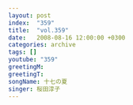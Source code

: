 ```yaml
---
layout: post
index:  "359"
title:  "vol.359"
date:   2008-08-16 12:00:00 +0300
categories: archive
tags: []
youtube: "359"
greetingM: 
greetingT: 
songName: 十七の夏
singer: 桜田淳子
---
```

